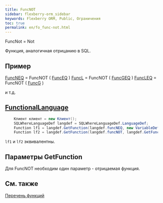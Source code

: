 ```yaml
---
title: FuncNOT
sidebar: flexberry-orm_sidebar
keywords: Flexberry ORM, Public, Ограничения
toc: true
permalink: en/fo_func-not.html
---
```


FuncNot = Not

Функция, аналогичная отрицанию в SQL.

## Пример

[FuncNEQ](fo_func-neq.html) = FuncNOT ( [FuncEQ](fo_func-eq.html) )
[FuncL](fo_compare-functions.html) = FuncNOT ( [FuncGEQ](fo_compare-functions.html) )
[FuncLEQ](fo_compare-functions.html) = FuncNOT ( [FuncG](fo_compare-functions.html) )

и т.д.

## [FunctionalLanguage](fo_function-list.html)

```csharp    
	Клиент клиент = new Клиент();
	SQLWhereLanguageDef langdef = SQLWhereLanguageDef.LanguageDef;
	Function lf1 = langdef.GetFunction(langdef.funcNEQ, new VariableDef(langdef.GuidType, "Клиент"), клиент.__PrimaryKey);
	Function lf2 = langdef.GetFunction(langdef.funcNOT, langdef.GetFunction(langdef.funcEQ, new VariableDef(langdef.GuidType, "Клиент"), клиент.__PrimaryKey);
```

`lf1` и `lf2` эквивалентны.


## Параметры GetFunction

Для FuncNOT необходим один параметр - отрицаемая функция.

## См. также

[Перечень функций](fo_function-list.html)


